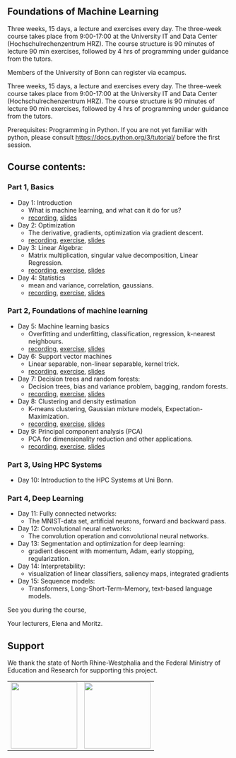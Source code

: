 ## Foundations of Machine Learning
Three weeks, 15 days, a lecture and exercises every day. The three-week course takes place from 9:00-17:00 at the University IT and Data Center (Hochschulrechenzentrum HRZ). The course structure is 90 minutes of lecture 90 min exercises, followed by 4 hrs of programming under guidance from the tutors.

Members of the University of Bonn can register via ecampus.

Three weeks, 15 days, a lecture and exercises every day. The three-week course takes place from 9:00-17:00 at the University IT and Data Center (Hochschulrechenzentrum HRZ). The course structure is 90 minutes of lecture 90 min exercises, followed by 4 hrs of programming under guidance from the tutors.

Prerequisites:
Programming in Python. If you are not yet familiar with python, please consult https://docs.python.org/3/tutorial/ before the first session.

## Course contents:

### Part 1, Basics
- Day 1: Introduction
    - What is machine learning, and what can it do for us?
    - [recording](https://uni-bonn.sciebo.de/s/7LI8Rs9fzw6jhiA), [slides](https://uni-bonn.sciebo.de/s/V3P9eO6YwH6RQWS)
- Day 2: Optimization
    - The derivative, gradients, optimization via gradient descent.
    - [recording](https://uni-bonn.sciebo.de/s/8W7P94GSBmMsdOs), [exercise](https://github.com/Machine-Learning-Foundations/day_02_exercise_optimization),  [slides](https://uni-bonn.sciebo.de/s/fI9v8QmIm1O1wc2) 
- Day 3:   Linear Algebra:
   - Matrix multiplication, singular value decomposition, Linear Regression.
   - [recording](https://uni-bonn.sciebo.de/s/w5smMgZSHZU53qf), [exercise](https://github.com/Machine-Learning-Foundations/day_03_exercise_algebra), [slides](https://uni-bonn.sciebo.de/s/2r7NA3KWIuaJNdy)
- Day 4:  Statistics
   - mean and variance, correlation, gaussians.
   - [recording](https://uni-bonn.sciebo.de/s/fA7HqygB3KBiu4l), [exercise](https://github.com/Machine-Learning-Foundations/day_04_exercise_statistics_prob), [slides](https://uni-bonn.sciebo.de/s/BmxW2qAzIhVnpnU)

### Part 2, Foundations of machine learning
- Day 5: Machine learning basics
  - Overfitting and underfitting, classification, regression, k-nearest neighbours.
  - [recording](https://uni-bonn.sciebo.de/s/3CNcv026DVkYMkH), [exercise](https://github.com/Machine-Learning-Foundations/day_05_exercise_ML_basics), [slides](https://uni-bonn.sciebo.de/s/JVzmfvlsLICtMH3)
- Day 6: Support vector machines
  - Linear separable, non-linear separable, kernel trick.
  - [recording](https://uni-bonn.sciebo.de/s/Mgreb3nu7lYmxnJ), [exercise](https://github.com/Machine-Learning-Foundations/day_06_exercise_svm_svr), [slides](https://uni-bonn.sciebo.de/s/OSOG8bNDDh0Bo6N)
- Day 7: Decision trees and random forests:
  - Decision trees, bias and variance problem, bagging, random forests.
  - [recording](https://uni-bonn.sciebo.de/s/WaQtWe0yyGQXpuT), [exercise](https://github.com/Machine-Learning-Foundations/day_07_exercise_decision_trees), [slides](https://uni-bonn.sciebo.de/s/Nm7oshdmzwFCYmG)
- Day 8:  Clustering and density estimation
  - K-means clustering, Gaussian mixture models, Expectation-Maximization.
  - [recording](https://uni-bonn.sciebo.de/s/UvA3P7u9h9otQJZ), [exercise](https://github.com/Machine-Learning-Foundations/day_08_exercise_cluster_analysis), [slides](https://uni-bonn.sciebo.de/s/qLlRb3xrna9quY7)
- Day 9: Principal component analysis (PCA)
  - PCA for dimensionality reduction and other applications.
  - [recording](https://uni-bonn.sciebo.de/s/8fe7DVTntSAdu1R), [exercise](https://github.com/Machine-Learning-Foundations/day_09_exercise_dim_reduction), [slides](https://uni-bonn.sciebo.de/s/HNty8VNExI3dPl4)

### Part 3, Using HPC Systems
- Day 10: Introduction to the HPC Systems at Uni Bonn.

### Part 4, Deep Learning
- Day 11: Fully connected networks:
    -  The MNIST-data set, artificial neurons, forward and backward pass.
- Day 12: Convolutional neural networks:
    -  The convolution operation and convolutional neural networks.
- Day 13: Segmentation and optimization for deep learning:
    -  gradient descent with momentum, Adam, early stopping, regularization.
- Day 14: Interpretability:
    - visualization of linear classifiers, saliency maps, integrated gradients
 - Day 15: Sequence models:
    - Transformers, Long-Short-Term-Memory, text-based language models.

See you during the course,

Your lecturers, Elena and Moritz.



## Support

We thank the state of North Rhine-Westphalia and the Federal Ministry of Education and Research for supporting this project.

<table>
<tr>
    <td><img src="https://github.com/Machine-Learning-Foundations/.github/blob/main/profile/img/nrw-logo.png" height="150"></td>
    <td><img src="https://github.com/Machine-Learning-Foundations/.github/blob/main/profile/img/BMBF_gefoerdert_2017_en.jpg" height="150"></td>
</tr>
</table>
